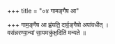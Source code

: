 +++
title = "०४ गामङ्गैष आ"

+++
गाम॒ङ्गैष आ ह्व॑यति॒ दार्व॒ङ्गैषो अपा॑वधीत् ।  
वस॑न्नरण्या॒न्यां सा॒यमक्रु॑क्ष॒दिति॑ मन्यते ॥